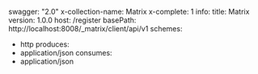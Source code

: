 swagger: "2.0"
x-collection-name: Matrix
x-complete: 1
info:
  title: Matrix
  version: 1.0.0
host: /register
basePath: http://localhost:8008/_matrix/client/api/v1
schemes:
- http
produces:
- application/json
consumes:
- application/json